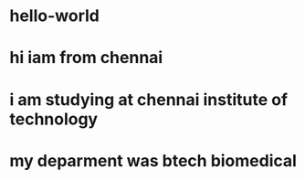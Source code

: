 # hello-world
# hi iam from chennai
# i am studying at chennai institute of technology
# my deparment was btech biomedical
